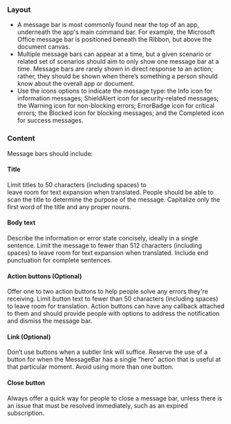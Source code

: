 ### Layout

- A message bar is most commonly found near the top of an app, underneath the app's main command bar. For example, the Microsoft Office message bar is positioned beneath the Ribbon, but above the document canvas.
- Multiple message bars can appear at a time, but a given scenario or related set of scenarios should aim to only show one message bar at a time. Message bars are rarely shown in direct response to an action; rather, they should be shown when there’s something a person should know about the overall app or document.
- Use the icons options to indicate the message type: the Info icon for information messages; ShieldAlert icon for security-related messages; the Warning icon for non-blocking errors; ErrorBadge icon for critical errors; the Blocked icon for blocking messages; and the Completed icon for success messages.

### Content

Message bars should include:

#### Title

Limit titles to 50 characters (including spaces) to leave room for text expansion when translated. People should be able to scan the title to determine the purpose of the message. Capitalize only the first word of the title and any proper nouns.

#### Body text

Describe the information or error state concisely, ideally in a single sentence. Limit the message to fewer than 512 characters (including spaces) to leave room for text expansion when translated. Include end punctuation for complete sentences.

#### Action buttons (Optional)

Offer one to two action buttons to help people solve any errors they're receiving. Limit button text to fewer than 50 characters (including spaces) to leave room for translation. Action buttons can have any callback attached to them and should provide people with options to address the notification and dismiss the message bar.

#### Link (Optional)

Don’t use buttons when a subtler link will suffice. Reserve the use of a button for when the MessageBar has a single ”hero” action that is useful at that particular moment. Avoid using more than one button.

#### Close button

Always offer a quick way for people to close a message bar, unless there is an issue that must be resolved immediately, such as an expired subscription.
